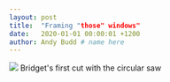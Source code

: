 ```yaml
---
layout: post
title:  "Framing "those" windows"
date:   2020-01-01 00:00:01 +1200 
author: Andy Budd # name here
---
```

<img src="{{site.url}}/images/Bridgets 1st woodworking project/circular_saw.jpg" /> 
<a class="image-captions">Bridget's first cut with the circular saw</a>
<br>